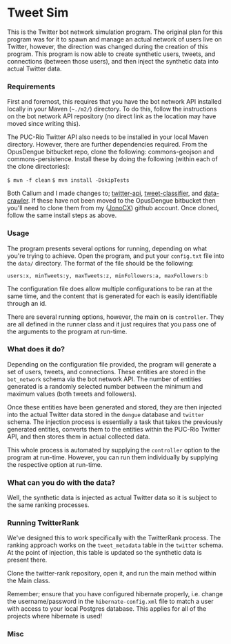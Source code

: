 # Tweet Sim

This is the Twitter bot network simulation program. The original plan for this program was for it to spawn and manage an actual network of users live on Twitter, however, the direction was changed during the creation of this program. This program is now able to create synthetic users, tweets, and connections (between those users), and then inject the synthetic data into actual Twitter data.

### Requirements
First and foremost, this requires that you have the bot network API installed locally in your Maven (`~./m2/`) directory. To do this, follow the instructions on the bot network API repository (no direct link as the location may have moved since writing this).

The PUC-Rio Twitter API also needs to be installed in your local Maven directory. However, there are further dependencies required. From the OpusDengue bitbucket repo, clone the following: commons-geojson and commons-persistence. Install these by doing the following (within each of the clone directories):

`$ mvn -f clean`
`$ mvn install -DskipTests`

Both Callum and I made changes to; [twitter-api](https://github.com/JonoCX/twitter-api), [tweet-classifier](https://github.com/JonoCX/tweets-classifier), and [data-crawler](https://github.com/JonoCX/tweet-sim-crawler). If these have not been moved to the OpusDengue bitbucket then you'll need to clone them from my ([JonoCX](https://github.com/JonoCX/)) github account. Once cloned, follow the same install steps as above.

### Usage
The program presents several options for running, depending on what you're trying to achieve. Open the program, and put your `config.txt` file into the `data/` directory. The format of the file should be the following:

`users:x, minTweets:y, maxTweets:z, minFollowers:a, maxFollowers:b`

The configuration file does allow multiple configurations to be ran at the same time, and the content that is generated for each is easily identifiable through an id.

There are several running options, however, the main on is `controller`. They are all defined in the runner class and it just requires that you pass one of the arguments to the program at run-time.

### What does it do?
Depending on the configuration file provided, the program will generate a set of users, tweets, and connections. These entities are stored in the `bot_network` schema via the bot network API. The number of entities generated is a randomly selected number between the minimum and maximum values (both tweets and followers).

Once these entities have been generated and stored, they are then injected into the actual Twitter data stored in the `dengue` database and `twitter` schema. The injection process is essentially a task that takes the previously generated entities, converts them to the entities within the PUC-Rio Twitter API, and then stores them in actual collected data.

This whole process is automated by supplying the `controller` option to the program at run-time. However, you can run them individually by supplying the respective option at run-time.

### What can you do with the data?
Well, the synthetic data is injected as actual Twitter data so it is subject to the same ranking processes.

### Running TwitterRank
We've designed this to work specifically with the TwitterRank process. The ranking approach works on the `tweet_metadata` table in the `twitter` schema. At the point of injection, this table is updated so the synthetic data is present there.

Clone the twitter-rank repository, open it, and run the main method within the Main class.

Remember; ensure that you have configured hibernate properly, i.e. change the username/password in the `hibernate-config.xml` file to match a user with access to your local Postgres database. This applies for all of the projects where hibernate is used!

### Misc
